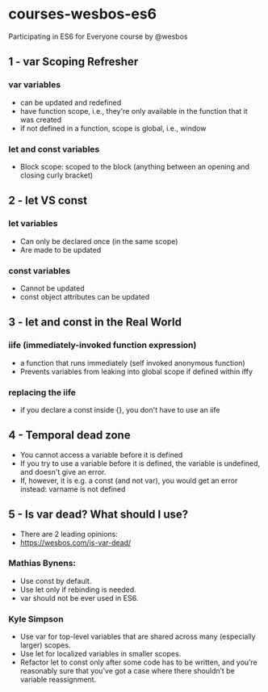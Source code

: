 # courses-wesbos-es6
Participating in ES6 for Everyone course by @wesbos

## 1 - var Scoping Refresher

### var variables 
* can be updated and redefined
* have function scope, i.e., they're only available in the function that it was created
* if not defined in a function, scope is global, i.e., window

### let and const variables
* Block scope: scoped to the block (anything between an opening and closing curly bracket)

## 2 - let VS const

### let variables
* Can only be declared once (in the same scope)
* Are made to be updated

### const variables
* Cannot be updated
* const object attributes can be updated

## 3 - let and const in the Real World

### iife (immediately-invoked function expression)
* a function that runs immediately (self invoked anonymous function)
* Prevents variables from leaking into global scope if defined within iffy

### replacing the iife
* if you declare a const inside {}, you don't have to use an iife

## 4 - Temporal dead zone
* You cannot access a variable before it is defined
* If you try to use a variable before it is defined, the variable is undefined, and doesn't give an error.
* If, however, it is e.g. a const (and not var), you would get an error instead: varname is not defined

## 5 - Is var dead? What should I use?
* There are 2 leading opinions:
* https://wesbos.com/is-var-dead/

### Mathias Bynens:
* Use const by default.
* Use let only if rebinding is needed.
* var should not be ever used in ES6.

### Kyle Simpson
* Use var for top-level variables that are shared across many (especially larger) scopes.
* Use let for localized variables in smaller scopes.
* Refactor let to const only after some code has to be written, and you’re reasonably sure that you’ve got a case where there shouldn’t be variable reassignment.